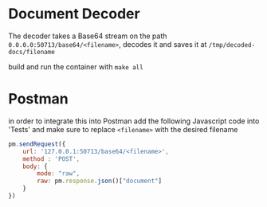 # Document Decoder
The decoder takes a Base64 stream on the path `0.0.0.0:50713/base64/<filename>`, decodes it and saves it at `/tmp/decoded-docs/filename`

build and run the container with `make all`

# Postman 
in order to integrate this into Postman add the following Javascript code into 'Tests' and make sure to replace `<filename>` with the desired filename
```javascript
pm.sendRequest({
    url: '127.0.0.1:50713/base64/<filename>',
    method : 'POST',
    body: {
        mode: "raw",
        raw: pm.response.json()["document"]
    }
})
```